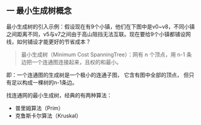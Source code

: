 ## 一 最小生成树概念

最小生成树的引入示例：假设现在有9个小镇，他们在下图中是v0~v8，不同小镇之间距离不同，v5与v7之间由于高山阻挡无法互联。现在要给9个小镇都铺设网线，如何铺设才能更好的节省成本？ 

> 最小生成树（Minimum Cost SpanningTree）：网有 n 个顶点，用 n-1 条边把一个连通图连接起来，且权的和最小。 

即：一个连通图的生成树是一个极小的连通子图， 它含有图中全部的顶点， 但只有足以构成一棵树的n-1条边。   

找连通网的最小生成树，经典的有两种算法：
- 普里姆算法（Prim）
- 克鲁斯卡尔算法（Kruskal）



